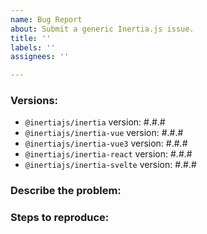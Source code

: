 ```yaml
---
name: Bug Report
about: Submit a generic Inertia.js issue.
title: ''
labels: ''
assignees: ''

---
```


### Versions:

- `@inertiajs/inertia` version: #.#.#
- `@inertiajs/inertia-vue` version: #.#.#
- `@inertiajs/inertia-vue3` version: #.#.#
- `@inertiajs/inertia-react` version: #.#.#
- `@inertiajs/inertia-svelte` version: #.#.#

### Describe the problem:

<!--
  Explain the behavior you're seeing that you think is a bug,
  and explain how you think things should behave instead.
-->

### Steps to reproduce:

<!--
  Please carefully explain the steps to reproduce this issue.
  We can't help you without a reproduction.
-->
